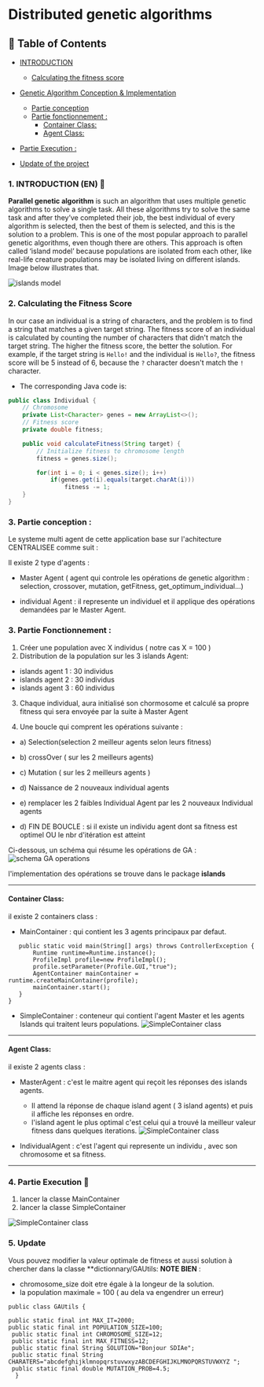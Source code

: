 # Distributed genetic algorithms
## 📝 Table of Contents
- [INTRODUCTION](#-INTRODUCTION)
  - [Calculating the fitness score](#-Calculating-the-Fitness-Score)
- [Genetic Algorithm Conception & Implementation](#-genetic-algorithm-idea--implementation)
  - [Partie conception](#Partie-conception)
  - [Partie fonctionnement :](#Partie-Fonctionnement)
    - [Container Class:](#Container-Class)
    - [Agent Class:](#Agent-Class)

- [Partie Execution :](#Partie-Execution)
- [Update of the project](#-Update)
### 1. INTRODUCTION (EN) 📖
**Parallel genetic algorithm** is such an algorithm that uses multiple genetic algorithms to solve a single task. All these algorithms try to solve the same task and after they’ve completed their job, the best individual of every algorithm is selected, then the best of them is selected, and this is the solution to a problem. This is one of the most popular approach to parallel genetic algorithms, even though there are others. This approach is often called ‘island model’ because populations are isolated from each other, like real-life creature populations may be isolated living on different islands. Image below illustrates that.


![islands model](https://miro.medium.com/v2/resize:fit:640/format:webp/1*EtWIjfFjiyHkS12sCZAGrA.png)
### 2.  Calculating the Fitness Score
In our case an individual is a string of characters, and the problem is to find a string that matches a given target string. The fitness score of an individual is calculated by counting the number of characters that didn't match the target string. The higher the fitness score, the better the solution. For example, if the target string is `Hello!` and the individual is `Hello?`, the fitness score will be 5 instead of 6, because the `?` character doesn't match the `!` character.
- The corresponding Java code is:
```java
public class Individual {
    // Chromosome
    private List<Character> genes = new ArrayList<>();
    // Fitness score
    private double fitness;

    public void calculateFitness(String target) {
        // Initialize fitness to chromosome length
        fitness = genes.size();

        for(int i = 0; i < genes.size(); i++)
            if(genes.get(i).equals(target.charAt(i)))
                fitness -= 1;
    }
}
```
### 3. Partie conception : 
Le systeme multi agent de cette application base sur l'achitecture CENTRALISEE comme suit : 

 Il existe 2 type d'agents : 
- Master Agent ( agent qui controle les opérations de genetic algorithm : selection, crossover, mutation, getFitness, get_optimum_individual...)

- individual Agent : il represente un individuel et il applique des opérations demandées par le Master Agent.
### 3. Partie Fonctionnement : 

1) Créer une population avec X individus ( notre cas X = 100 )
2) Distribution de la population sur les 3 islands Agent:
 - islands agent 1 : 30 individus
 - islands agent 2 : 30 individus
 - islands agent 3 : 60 individus 

3) Chaque individual, aura initialisé son chormosome et calculé sa propre fitness qui sera envoyée par la suite à Master Agent

4) Une boucle qui comprent les opérations suivante : 
- a) Selection(selection 2 meilleur agents selon leurs fitness)
- b)  crossOver ( sur les 2 meilleurs agents)
- c) Mutation ( sur les 2 meilleurs agents )
- d) Naissance de 2 nouveaux individual agents 	    
- e) remplacer les 2 faibles Individual Agent par les 2 nouveaux Individual agents 

- d) FIN DE BOUCLE : si il existe un individu agent dont sa fitness est optimel OU le nbr d'itération est atteint

Ci-dessous, un schéma qui résume les opérations de GA : 
![schema GA operations](SCREENS/ga-image.png)


l'implementation des opérations se trouve dans le package **islands**

--- 
#### Container Class:
il existe 2 containers class :
 - MainContainer : qui contient les 3 agents principaux par defaut.

 ```public class MainContainer {
    public static void main(String[] args) throws ControllerException {
        Runtime runtime=Runtime.instance();
        ProfileImpl profile=new ProfileImpl();
        profile.setParameter(Profile.GUI,"true");
        AgentContainer mainContainer = runtime.createMainContainer(profile);
        mainContainer.start();
    }
}
```
- SimpleContainer : conteneur qui contient l'agent Master et les agents Islands qui traitent leurs populations.
![SimpleContainer class](SCREENS/SimpleContainer.png)

---
#### Agent Class:
il existe 2 agents class : 
- MasterAgent : c'est le maitre agent qui reçoit les réponses des islands agents.
    - Il attend la réponse de chaque island agent ( 3 island agents) et puis il affiche les réponses en ordre.
    - l'island agent le plus optimal c'est celui qui a trouvé la meilleur valeur fitness dans quelques iterations.
![SimpleContainer class](SCREENS/MasterAgent.png)

- IndividualAgent : c'est l'agent qui represente un individu , avec son chromosome et sa fitness.

--- 
### 4. Partie Execution 📝 
1. lancer la classe MainContainer
2. lancer la classe SimpleContainer

![SimpleContainer class](SCREENS/Execution.png)

### 5. Update 

Vous pouvez modifier la valeur optimale de fitness et aussi solution à chercher dans la classe **dictionnary/GAUtils: 
 **NOTE BIEN** : 
- chromosome_size doit etre égale à la longeur de la solution.
- la population maximale = 100 ( au dela va engendrer un erreur)
  
```
public class GAUtils {

public static final int MAX_IT=2000;
public static final int POPULATION_SIZE=100;
 public static final int CHROMOSOME_SIZE=12;
 public static final int MAX_FITNESS=12;
 public static final String SOLUTION="Bonjour SDIAe";
 public static final String CHARATERS="abcdefghijklmnopqrstuvwxyzABCDEFGHIJKLMNOPQRSTUVWXYZ ";
 public static final double MUTATION_PROB=4.5;
  }
```
